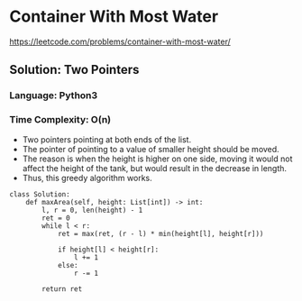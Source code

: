 # Container With Most Water
https://leetcode.com/problems/container-with-most-water/

## Solution: Two Pointers
### Language: Python3
### Time Complexity: O(n)

* Two pointers pointing at both ends of the list.
* The pointer of pointing to a value of smaller height should be moved.
* The reason is when the height is higher on one side, moving it would not affect the height of the tank, but would result in the decrease in length.
* Thus, this greedy algorithm works.

```python3
class Solution:
    def maxArea(self, height: List[int]) -> int:
        l, r = 0, len(height) - 1
        ret = 0
        while l < r:
            ret = max(ret, (r - l) * min(height[l], height[r]))
            
            if height[l] < height[r]:
                l += 1
            else:
                r -= 1
            
        return ret
```

